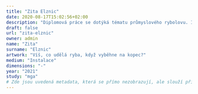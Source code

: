 ```yaml
---
title: "Zita Elznic"
date: 2020-08-17T15:02:56+02:00
description: "Diplomová práce se dotýká tématu průmyslového rybolovu. Instalace obsahuje dvě části."
draft: false
url: "zita-elznic"
owner: admin
name: "Zita"
surname: "Elznic"
artwork: "Víš, co udělá ryba, když vyběhne na kopec?"
medium: "Instalace"
dimensions: "-"
year: "2021"
study: "mga"
# Zde jsou uvedená metadata, která se přímo nezobrazují, ale slouží při generování webu - tagů pro Facebook a Twitter, atd.
---
```

